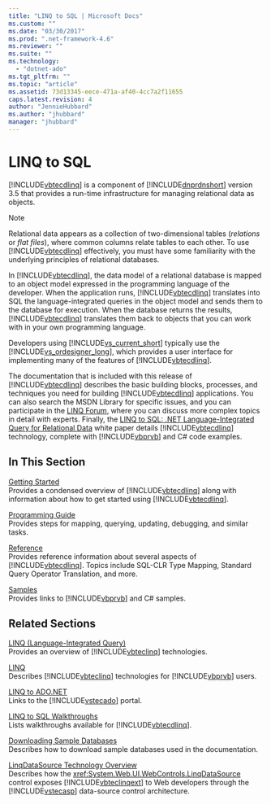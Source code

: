```yaml
---
title: "LINQ to SQL | Microsoft Docs"
ms.custom: ""
ms.date: "03/30/2017"
ms.prod: ".net-framework-4.6"
ms.reviewer: ""
ms.suite: ""
ms.technology: 
  - "dotnet-ado"
ms.tgt_pltfrm: ""
ms.topic: "article"
ms.assetid: 73d13345-eece-471a-af40-4cc7a2f11655
caps.latest.revision: 4
author: "JennieHubbard"
ms.author: "jhubbard"
manager: "jhubbard"
---
```

# LINQ to SQL
[!INCLUDE[vbtecdlinq](../../../../../../includes/vbtecdlinq-md.md)] is a component of [!INCLUDE[dnprdnshort](../../../../../../includes/dnprdnshort-md.md)] version 3.5 that provides a run-time infrastructure for managing relational data as objects.  
  
> [!NOTE]
>  Relational data appears as a collection of two-dimensional tables (*relations* or *flat files*), where common columns relate tables to each other. To use [!INCLUDE[vbtecdlinq](../../../../../../includes/vbtecdlinq-md.md)] effectively, you must have some familiarity with the underlying principles of relational databases.  
  
 In [!INCLUDE[vbtecdlinq](../../../../../../includes/vbtecdlinq-md.md)], the data model of a relational database is mapped to an object model expressed in the programming language of the developer. When the application runs, [!INCLUDE[vbtecdlinq](../../../../../../includes/vbtecdlinq-md.md)] translates into SQL the language-integrated queries in the object model and sends them to the database for execution. When the database returns the results, [!INCLUDE[vbtecdlinq](../../../../../../includes/vbtecdlinq-md.md)] translates them back to objects that you can work with in your own programming language.  
  
 Developers using [!INCLUDE[vs_current_short](../../../../../../includes/vs-current-short-md.md)] typically use the [!INCLUDE[vs_ordesigner_long](../../../../../../includes/vs-ordesigner-long-md.md)], which provides a user interface for implementing many of the features of [!INCLUDE[vbtecdlinq](../../../../../../includes/vbtecdlinq-md.md)].  
  
 The documentation that is included with this release of [!INCLUDE[vbtecdlinq](../../../../../../includes/vbtecdlinq-md.md)] describes the basic building blocks, processes, and techniques you need for building [!INCLUDE[vbtecdlinq](../../../../../../includes/vbtecdlinq-md.md)] applications. You can also search the MSDN Library for specific issues, and you can participate in the [LINQ Forum](http://go.microsoft.com/fwlink/?LinkId=76488), where you can discuss more complex topics in detail with experts. Finally, the [LINQ to SQL: .NET Language-Integrated Query for Relational Data](http://go.microsoft.com/fwlink/?LinkId=93205) white paper details [!INCLUDE[vbtecdlinq](../../../../../../includes/vbtecdlinq-md.md)] technology, complete with [!INCLUDE[vbprvb](../../../../../../includes/vbprvb-md.md)] and C# code examples.  
  
## In This Section  
 [Getting Started](../../../../../../docs/framework/data/adonet/sql/linq/getting-started.md)  
 Provides a condensed overview of [!INCLUDE[vbtecdlinq](../../../../../../includes/vbtecdlinq-md.md)] along with information about how to get started using [!INCLUDE[vbtecdlinq](../../../../../../includes/vbtecdlinq-md.md)].  
  
 [Programming Guide](../../../../../../docs/framework/data/adonet/sql/linq/programming-guide.md)  
 Provides steps for mapping, querying, updating, debugging, and similar tasks.  
  
 [Reference](../../../../../../docs/framework/data/adonet/sql/linq/reference.md)  
 Provides reference information about several aspects of [!INCLUDE[vbtecdlinq](../../../../../../includes/vbtecdlinq-md.md)]. Topics include SQL-CLR Type Mapping, Standard Query Operator Translation, and more.  
  
 [Samples](../../../../../../docs/framework/data/adonet/sql/linq/samples.md)  
 Provides links to [!INCLUDE[vbprvb](../../../../../../includes/vbprvb-md.md)] and C# samples.  
  
## Related Sections  
 [LINQ (Language-Integrated Query)](../Topic/LINQ%20\(Language-Integrated%20Query\).md)  
 Provides an overview of [!INCLUDE[vbteclinq](../../../../../../includes/vbteclinq-md.md)] technologies.  
  
 [LINQ](../Topic/LINQ%20in%20Visual%20Basic.md)  
 Describes [!INCLUDE[vbteclinq](../../../../../../includes/vbteclinq-md.md)] technologies for [!INCLUDE[vbprvb](../../../../../../includes/vbprvb-md.md)] users.  
  
 [LINQ to ADO.NET](http://msdn.microsoft.com/en-us/be3297b9-1b54-4d4c-82a8-add0d79c2006)  
 Links to the [!INCLUDE[vstecado](../../../../../../includes/vstecado-md.md)] portal.  
  
 [LINQ to SQL Walkthroughs](http://msdn.microsoft.com/en-us/308e66ac-f704-4e00-9b4e-7af0045a2374)  
 Lists walkthroughs available for [!INCLUDE[vbtecdlinq](../../../../../../includes/vbtecdlinq-md.md)].  
  
 [Downloading Sample Databases](../../../../../../docs/framework/data/adonet/sql/linq/downloading-sample-databases.md)  
 Describes how to download sample databases used in the documentation.  
  
 [LinqDataSource Technology Overview](http://msdn.microsoft.com/en-us/104cfc3f-7385-47d3-8a51-830dfa791136)  
 Describes how the <xref:System.Web.UI.WebControls.LinqDataSource> control exposes [!INCLUDE[vbteclinqext](../../../../../../includes/vbteclinqext-md.md)] to Web developers through the [!INCLUDE[vstecasp](../../../../../../includes/vstecasp-md.md)] data-source control architecture.